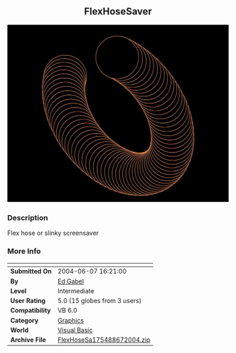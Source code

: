 ﻿<div align="center">

## FlexHoseSaver

<img src="PIC200467173317111.jpg">
</div>

### Description

Flex hose or slinky screensaver
 
### More Info
 


<span>             |<span>
---                |---
**Submitted On**   |2004-06-07 16:21:00
**By**             |[Ed Gabel](https://github.com/Planet-Source-Code/PSCIndex/blob/master/ByAuthor/ed-gabel.md)
**Level**          |Intermediate
**User Rating**    |5.0 (15 globes from 3 users)
**Compatibility**  |VB 6\.0
**Category**       |[Graphics](https://github.com/Planet-Source-Code/PSCIndex/blob/master/ByCategory/graphics__1-46.md)
**World**          |[Visual Basic](https://github.com/Planet-Source-Code/PSCIndex/blob/master/ByWorld/visual-basic.md)
**Archive File**   |[FlexHoseSa175488672004\.zip](https://github.com/Planet-Source-Code/ed-gabel-flexhosesaver__1-54240/archive/master.zip)








